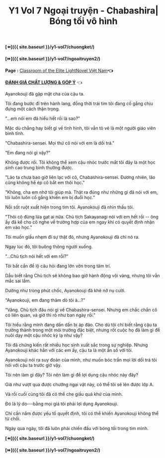 ﻿---
layout: post
title: Y1 Vol 7 Ngoại truyện - Chabashira| Bóng tối vô hình
permalink: /y1-vol7/ngoaitruyen1/
---

**[⏪]({{ site.baseurl }}/y1-vol7/chuongket/)**

**[⏩]({{ site.baseurl }}/y1-vol7/ngoaitruyen2/)**

**Page :** [Classroom of the Elite LightNovel Việt Nam](http://facebook.com/Classroom.of.the.Elite.VN)**👈**

[**ĐÁNH GIÁ CHẤT LƯỢNG & GÓP Ý**](https://bit.ly/danhgiagopy) 👈

Ayanokouji đã gặp mặt cha của cậu ta.

Tôi đang bước đi trên hành lang, đồng thời trái tim tôi đang cố gắng chịu đựng một cách thận trọng.

\"...em nói em đã hiểu hết rồi là sao?\"

Mặc dù chẳng hay biết gì về tình hình, tôi vẫn tỏ vẻ là một người giáo viên bình tĩnh.

\"Chabashira-sensei. Mọi thứ cô nói với em là dối trá.\"

\"Em đang nói gì vậy?\"

Không được rồi. Tôi không thể xem cậu nhóc trước mắt tôi đây là một học sinh cao trung bình thường được.

\"Lão ta chưa bao giờ liên lạc với cô, Chabashira-sensei. Đương nhiên, lão cũng không hề ép cô bắt em thôi học.\"

\"Không, cha em nhờ tôi giúp mà. Thật ra đúng như những gì đã nói với em, tôi luôn luôn cố gắng khiến em bị đuổi học.\"

Nỗi sốt ruột xuất hiện trong tim tôi. Ayanokouji đã nhìn thấu tôi.

\"Thôi cô đừng lừa gạt ai nữa. Chủ tịch Sakayanagi nói với em hết rồi -- ông ấy đã kể cho cô nghe về trường hợp của em ngay khi có quyết định nhận em vào học.\"

Tôi muốn giấu nhẹm đi sự thật đó, nhưng Ayanokouji đã chỉ nó ra.

Ngay lúc đó, tôi buông thõng người xuống.

\"\...Chủ tịch nói hết với em rồi?\"

Tôi bất cẩn để lộ câu hỏi đang lởn vởn trong tâm trí.

Dẫu biết rằng Chủ tịch sẽ không bao giờ hành động vội vàng, nhưng tôi vẫn mắc sai lầm.

Dường như trong phút chốc, Ayanokouji đã khẽ nở nụ cười.

\"Ayanokouji, em đang thăm dò tôi à...?\"

\"Vâng. Chủ tịch đâu nói gì về Chabashira-sensei. Nhưng em chắc chắn cô có liên quan, và giờ thì rõ như ban ngày rồi.\"

Tôi hiểu rằng mình đang dần dần bị áp đảo. Cho dù tôi chỉ biết rằng cậu ta trưởng thành trong một môi trường đặc biệt, nhưng rốt cuộc họ đã làm gì để nuôi dạy một cậu nhóc kỳ lạ như vậy?

Tôi đã chứng kiến rất nhiều học sinh xuất sắc trong sự nghiệp. Nhưng Ayanokouji khác hẳn với các em ấy, cậu ta là một ẩn số với tôi.

Ayanokouji nói ra suy đoán của mình, như muốn bóc trần mọi lời dối trá tôi nói với cậu ta trước giờ vậy.

Tôi nên làm gì đây? Tôi nên làm gì để lợi dụng cậu nhóc này đây?

Giá như vượt qua được chướng ngại vật này, có thể tôi sẽ lên được lớp A.

Và rồi cuối cùng tôi đã có thể che giấu quá khứ của mình.

Đó là lý do---bằng mọi giá tôi phải lợi dụng Ayanokouji.

Chỉ cần nắm được yếu tố quyết định, tôi có thể khiến Ayanokouji không thể từ chối.

Ngày qua ngày, tôi đã luôn phải chiến đấu với bóng tối trong tim mình.

**[⏪]({{ site.baseurl }}/y1-vol7/chuongket/)**

**[⏩]({{ site.baseurl }}/y1-vol7/ngoaitruyen2/)**
